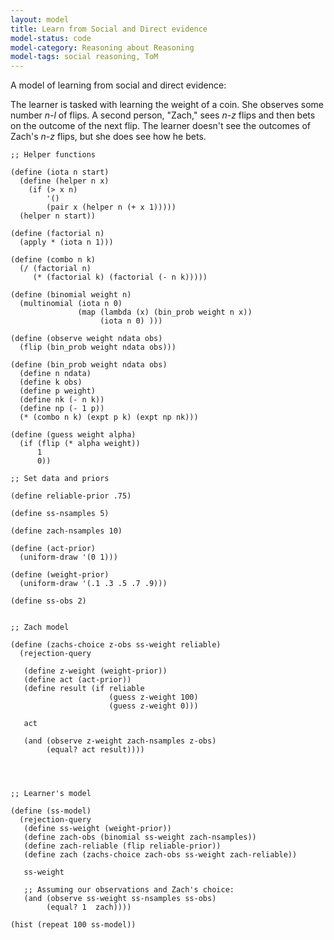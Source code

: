 ```yaml
---
layout: model
title: Learn from Social and Direct evidence
model-status: code
model-category: Reasoning about Reasoning
model-tags: social reasoning, ToM
---
```


A model of learning from social and direct evidence:


The learner is tasked with learning the weight of a coin. She observes some number *n-l* of flips. A second person, "Zach," sees *n-z* flips and then bets on the outcome of the next flip. The learner doesn't see the outcomes of Zach's *n-z* flips, but she does see how he bets.

    ;; Helper functions
    
    (define (iota n start)
      (define (helper n x)
        (if (> x n)
            '()
            (pair x (helper n (+ x 1)))))
      (helper n start))
    
    (define (factorial n)
      (apply * (iota n 1)))
    
    (define (combo n k) 
      (/ (factorial n) 
         (* (factorial k) (factorial (- n k)))))
    
    (define (binomial weight n) 
      (multinomial (iota n 0) 
                   (map (lambda (x) (bin_prob weight n x))
                        (iota n 0) )))
    
    (define (observe weight ndata obs)
      (flip (bin_prob weight ndata obs)))
    
    (define (bin_prob weight ndata obs)
      (define n ndata)
      (define k obs)
      (define p weight)
      (define nk (- n k))
      (define np (- 1 p))
      (* (combo n k) (expt p k) (expt np nk)))
    
    (define (guess weight alpha) 
      (if (flip (* alpha weight))
          1
          0))
    
    ;; Set data and priors
    
    (define reliable-prior .75)
    
    (define ss-nsamples 5)
    
    (define zach-nsamples 10)
    
    (define (act-prior) 
      (uniform-draw '(0 1)))
    
    (define (weight-prior) 
      (uniform-draw '(.1 .3 .5 .7 .9)))
    
    (define ss-obs 2)
    
    
    ;; Zach model
    
    (define (zachs-choice z-obs ss-weight reliable)
      (rejection-query
    
       (define z-weight (weight-prior))
       (define act (act-prior))
       (define result (if reliable
                          (guess z-weight 100)
                          (guess z-weight 0)))
    
       act
    
       (and (observe z-weight zach-nsamples z-obs)
            (equal? act result))))
    
    
    
    
    ;; Learner's model
    
    (define (ss-model)
      (rejection-query
       (define ss-weight (weight-prior))
       (define zach-obs (binomial ss-weight zach-nsamples))
       (define zach-reliable (flip reliable-prior))
       (define zach (zachs-choice zach-obs ss-weight zach-reliable))
    
       ss-weight
    
       ;; Assuming our observations and Zach's choice:
       (and (observe ss-weight ss-nsamples ss-obs)
            (equal? 1  zach))))
    
    (hist (repeat 100 ss-model))
